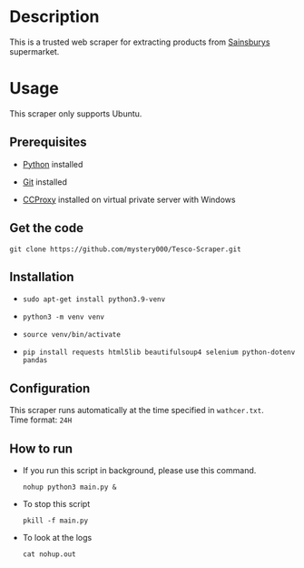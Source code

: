 # Description

This is a trusted web scraper for extracting products from [Sainsburys](https://sainsburys.co.uk/) supermarket.

# Usage

This scraper only supports Ubuntu.

## Prerequisites

- [Python](https://phoenixnap.com/kb/how-to-install-python-3-ubuntu) installed

- [Git](https://www.digitalocean.com/community/tutorials/how-to-install-git-on-ubuntu-20-04) installed

- [CCProxy](http://www.youngzsoft.net/ccproxy/proxy-server-download.htm) installed on virtual private server with Windows

## Get the code

`git clone https://github.com/mystery000/Tesco-Scraper.git` <br />

## Installation

- `sudo apt-get install python3.9-venv`

- `python3 -m venv venv`

- `source venv/bin/activate`

- `pip install requests html5lib beautifulsoup4 selenium python-dotenv pandas`

## Configuration

This scraper runs automatically at the time specified in `wathcer.txt`.<br />
Time format: `24H`

## How to run

- If you run this script in background, please use this command.

  `nohup python3 main.py &`

- To stop this script

  `pkill -f main.py`

- To look at the logs

  `cat nohup.out`
